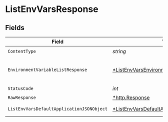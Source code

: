# ListEnvVarsResponse


## Fields

| Field                                                                                                                | Type                                                                                                                 | Required                                                                                                             | Description                                                                                                          |
| -------------------------------------------------------------------------------------------------------------------- | -------------------------------------------------------------------------------------------------------------------- | -------------------------------------------------------------------------------------------------------------------- | -------------------------------------------------------------------------------------------------------------------- |
| `ContentType`                                                                                                        | *string*                                                                                                             | :heavy_check_mark:                                                                                                   | N/A                                                                                                                  |
| `EnvironmentVariableListResponse`                                                                                    | [*ListEnvVarsEnvironmentVariableListResponse](../../models/operations/listenvvarsenvironmentvariablelistresponse.md) | :heavy_minus_sign:                                                                                                   | A sequence of environment variables.                                                                                 |
| `StatusCode`                                                                                                         | *int*                                                                                                                | :heavy_check_mark:                                                                                                   | N/A                                                                                                                  |
| `RawResponse`                                                                                                        | [*http.Response](https://pkg.go.dev/net/http#Response)                                                               | :heavy_minus_sign:                                                                                                   | N/A                                                                                                                  |
| `ListEnvVarsDefaultApplicationJSONObject`                                                                            | [*ListEnvVarsDefaultApplicationJSON](../../models/operations/listenvvarsdefaultapplicationjson.md)                   | :heavy_minus_sign:                                                                                                   | Error response.                                                                                                      |